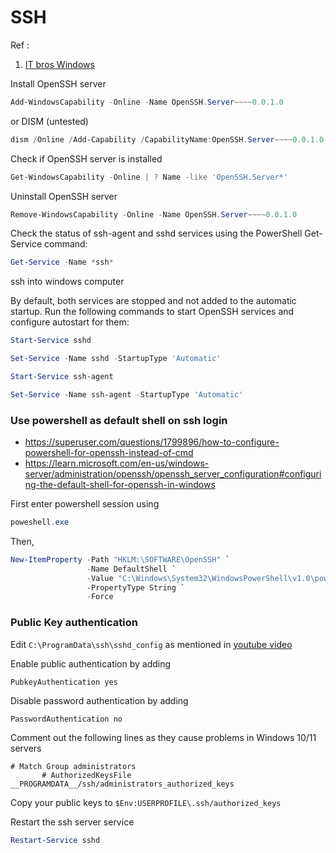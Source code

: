 # SSH

Ref :
1. [IT bros Windows](https://theitbros.com/ssh-into-windows/)

Install OpenSSH server
```ps1
Add-WindowsCapability -Online -Name OpenSSH.Server~~~~0.0.1.0
```

or DISM (untested)
```ps1
dism /Online /Add-Capability /CapabilityName:OpenSSH.Server~~~~0.0.1.0
```

Check if OpenSSH server is installed
```ps1
Get-WindowsCapability -Online | ? Name -like 'OpenSSH.Server*'
```

Uninstall OpenSSH server
```ps1
Remove-WindowsCapability -Online -Name OpenSSH.Server~~~~0.0.1.0
```

Check the status of ssh-agent and sshd services using the PowerShell Get-Service command:
```ps1
Get-Service -Name *ssh*
```
ssh into windows computer

By default, both services are stopped and not added to the automatic startup. Run the following commands to start OpenSSH services and configure autostart for them:
```ps1
Start-Service sshd

Set-Service -Name sshd -StartupType 'Automatic'

Start-Service ssh-agent

Set-Service -Name ssh-agent -StartupType 'Automatic'
```

###  Use powershell as default shell on ssh login

- https://superuser.com/questions/1799896/how-to-configure-powershell-for-openssh-instead-of-cmd
- https://learn.microsoft.com/en-us/windows-server/administration/openssh/openssh_server_configuration#configuring-the-default-shell-for-openssh-in-windows

First enter powershell session using 
```ps1
poweshell.exe
```

Then,

```ps1
New-ItemProperty -Path "HKLM:\SOFTWARE\OpenSSH" `
                 -Name DefaultShell `
                 -Value "C:\Windows\System32\WindowsPowerShell\v1.0\powershell.exe" `
                 -PropertyType String `
                 -Force
```

### Public Key authentication

Edit `C:\ProgramData\ssh\sshd_config`
as mentioned in [youtube video](https://www.youtube.com/watch?v=9dhQIa8fAXU)

Enable public authentication by adding
```
PubkeyAuthentication yes
```

Disable password authentication by adding
```
PasswordAuthentication no
```


Comment out the following lines as they cause problems in Windows 10/11 servers
```
# Match Group administrators
       # AuthorizedKeysFile __PROGRAMDATA__/ssh/administrators_authorized_keys
```

Copy your public keys to 
`$Env:USERPROFILE\.ssh/authorized_keys`


Restart the ssh server service
```ps1
Restart-Service sshd
```

